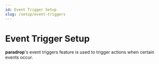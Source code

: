 ```yaml
---
id: Event Trigger Setup
slug: /setup/event-triggers
---
```


# Event Trigger Setup

**paradrop**'s event triggers feature is used to trigger actions when certain events occur.
